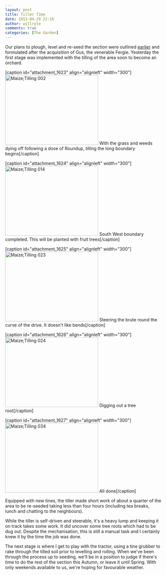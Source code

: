 ```yaml
---
layout: post
title: Tiller Time
date: 2013-04-29 22:16
author: willryle
comments: true
categories: [The Garden]
---
```

Our plans to plough, level and re-seed the section were outlined <a title="Boys Toys Part Three" href="http://willryle.wordpress.com/2013/04/03/boys-toys-part-three/">earlier</a> and formulated after the acquisition of Gus, the venerable Fergie. Yesterday the first stage was implemented with the tilling of the area soon to become an orchard.

<!--more-->

[caption id="attachment_1623" align="alignleft" width="300"]<a href="http://willryle.files.wordpress.com/2013/04/maizetilling-002.jpg" target="_blank"><img class="size-medium wp-image-1623" alt="Maize;Tilling 002" src="http://willryle.files.wordpress.com/2013/04/maizetilling-002.jpg?w=300" width="300" height="225" /></a> With the grass and weeds dying off following a dose of Roundup, tilling the long boundary begins[/caption]

[caption id="attachment_1624" align="alignleft" width="300"]<a href="http://willryle.files.wordpress.com/2013/04/maizetilling-014.jpg" target="_blank"><img class="size-medium wp-image-1624" alt="Maize;Tilling 014" src="http://willryle.files.wordpress.com/2013/04/maizetilling-014.jpg?w=300" width="300" height="225" /></a> South West boundary completed. This will be planted with fruit trees[/caption]

[caption id="attachment_1625" align="alignleft" width="300"]<a href="http://willryle.files.wordpress.com/2013/04/maizetilling-023.jpg" target="_blank"><img class="size-medium wp-image-1625 " alt="Maize;Tilling 023" src="http://willryle.files.wordpress.com/2013/04/maizetilling-023.jpg?w=300" width="300" height="225" /></a> Steering the brute round the curve of the drive. It doesn't like bends[/caption]

[caption id="attachment_1626" align="alignleft" width="300"]<a href="http://willryle.files.wordpress.com/2013/04/maizetilling-024.jpg" target="_blank"><img class="size-medium wp-image-1626" alt="Maize;Tilling 024" src="http://willryle.files.wordpress.com/2013/04/maizetilling-024.jpg?w=300" width="300" height="225" /></a> Digging out a tree root[/caption]

[caption id="attachment_1627" align="alignleft" width="300"]<a href="http://willryle.files.wordpress.com/2013/04/maizetilling-034.jpg" target="_blank"><img class="size-medium wp-image-1627" alt="Maize;Tilling 034" src="http://willryle.files.wordpress.com/2013/04/maizetilling-034.jpg?w=300" width="300" height="225" /></a> All done[/caption]

Equipped with new tines, the tiller made short work of about a quarter of the area to be re-seeded taking less than four hours (including tea breaks, lunch and chatting to the neighbours).

While the tiller is self-driven and steerable, it's a heavy lump and keeping it on track takes some work. It did uncover some tree roots which had to be dug out. Despite the mechanisation, this is still a manual task and I certainly knew it by the time the job was done.

The next stage is where I get to play with the tractor, using a tine grubber to rake through the tilled soil prior to levelling and rolling. When we've been through the process up to seeding, we'll be in a position to judge if there's time to do the rest of the section this Autumn, or leave it until Spring. With only weekends available to us, we're hoping for favourable weather.
